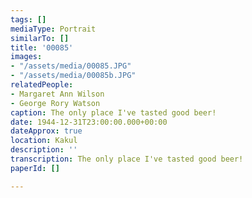 ```yaml
---
tags: []
mediaType: Portrait
similarTo: []
title: '00085'
images:
- "/assets/media/00085.JPG"
- "/assets/media/00085b.JPG"
relatedPeople:
- Margaret Ann Wilson
- George Rory Watson
caption: The only place I've tasted good beer!
date: 1944-12-31T23:00:00.000+00:00
dateApprox: true
location: Kakul
description: ''
transcription: The only place I've tasted good beer!
paperId: []

---
```

